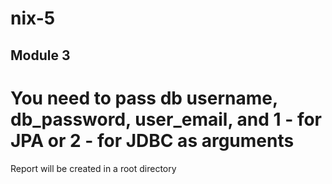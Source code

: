# nix-5
<h2>Module 3 </h2>
<h1>You need to pass db username, db_password, user_email, and 1 - for JPA or 2 - for JDBC as arguments</h1>
<P>Report will be created in a root directory</P>

